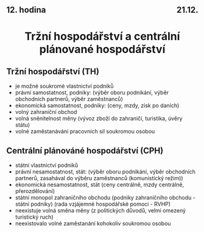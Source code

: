 ## <div style="display: flex; justify-content: space-between;"><div>12. hodina</div><div>21.12.</div></div>
# <div style="text-align: center">Tržní hospodářství a centrální plánované hospodářství</div>

## Tržní hospodářství (TH)
- je možné soukromé vlastnictví podniků
- právní samostatnost, podniky: (výběr oboru podnikání, výběr obchodních partnerů, výběr zaměstnanců)
- ekonomická samostatnost, podniky: (ceny, mzdy, zisk po daních)
- volný zahraniční obchod
- volná sněnitelnost měny (vývoz zboží do zahraničí, turistika, úvěry státu)
- volné zaměstanávání pracovních sil soukromou osobou

## Centrální plánováné hospodářství (CPH)
- státní vlastnictví podniků
- právní nesamostatnost, stát: (výběr oboru podnikání, výběr obchodních partnerů, zasahával do výběru zaměstnanců (komunistický režim))
- ekonomická nesamostatnost, stát (ceny centrálně, mzdy centrálně, přerozdělování)
- státní monopol zahraničního obchodu (podniky zahraničního obchodu - státní podniky) (rada vzjájemné hospodářské pomoci - RVHP)
- neexistuje volná směna měny (z politických důvodů, velmi omezený turistický ruch)
- neexistovalo volné zaměstanání kohokoliv soukromou osobou
